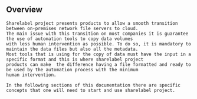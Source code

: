 ##  Overview 
    Sharelabel project presents products to allow a smooth transition between on-premises network file servers to cloud. 
    The main issue with this transition on most companies it is guarantee the use of automation tools to copy data volumes 
    with less human intervention as possible. To do so, it is mandatory to maintain the data files but also all the metadata. 
    Most tools that is using for the copy of data must have the input in a specific format and this is where sharelabel project 
    products can make  the difference having a file formatted and ready to be used by the automation process with the minimum 
    human intervention. 

    In the following sections of this documentation there are specific concepts that one will need to start and use sharelabel project.   

